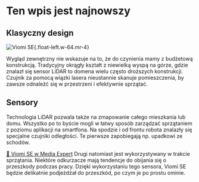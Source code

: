 
# Ten wpis jest najnowszy

## Klasyczny design

![Viomi SE](https://technostrefa.com/wp-content/uploads/2021/01/Viomi-SE-3-1024x576.jpg){.float-left.w-64.mr-4}

Wygląd zewnętrzny nie wskazuje na to, że do czynienia mamy z budżetową konstrukcją. Tradycyjny okrągły kształt z niewielką wyspą na górze, gdzie znalazł się sensor LiDAR to domena wielu często droższych konstrukcji. Czujnik za pomocą wiązki lasera nieustannie skanuje pomieszczenia, by zawsze odnaleźć się w przestrzeni i efektywnie sprzątać.

## Sensory
Technologia LiDAR pozwala także na zmapowanie całego mieszkania lub domu. Wszystko po to byście mogli w łatwy sposób zarządzać sprzątaniem z poziomu aplikacji na smartfona. Na spodzie i od frontu robota znalazły się specjalne czujniki odległości. Te pierwsze zapobiegają np. upadkowi ze schodów.

[:shopping_cart: Viomi SE w Media Expert](technostefa.com)
Drugi natomiast jest wykorzystywany w trakcie sprzątania. Niektóre odkurzacze mają tendencje do obijania się o przeszkody podczas pracy. Dzięki wykorzystaniu tego sensora, Viomi SE będzie delikatnie podjeżdżał do przeszkód, po czym je po prostu ominie.